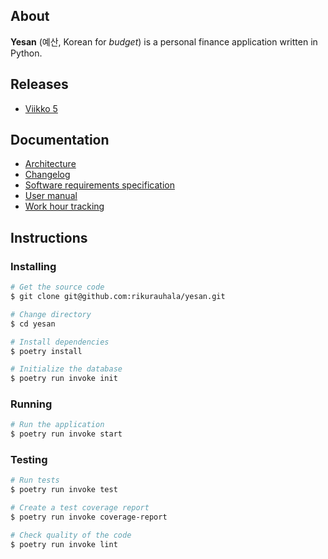 ## About

**Yesan** (예산, Korean for *budget*) is a personal finance application written in Python.

## Releases

- [Viikko 5](https://github.com/rikurauhala/yesan/releases/tag/viikko5)

## Documentation

- [Architecture](/documentation/architecture.md)
- [Changelog](/documentation/changelog.md)
- [Software requirements specification](documentation/srs.md)
- [User manual](documentation/manual.md)
- [Work hour tracking](documentation/tracking.md)

## Instructions

### Installing

```bash
# Get the source code
$ git clone git@github.com:rikurauhala/yesan.git

# Change directory
$ cd yesan

# Install dependencies
$ poetry install

# Initialize the database
$ poetry run invoke init
```

### Running
```bash
# Run the application
$ poetry run invoke start
```

### Testing
```bash
# Run tests
$ poetry run invoke test

# Create a test coverage report
$ poetry run invoke coverage-report

# Check quality of the code
$ poetry run invoke lint
```
